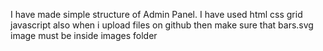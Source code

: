 I have made simple structure of Admin Panel. I have used html css grid javascript also when i upload files on github then make sure that bars.svg image must be inside images folder
